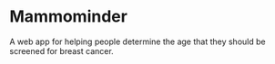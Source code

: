 # Mammominder
A web app for helping people determine the age that they should be screened for breast cancer.